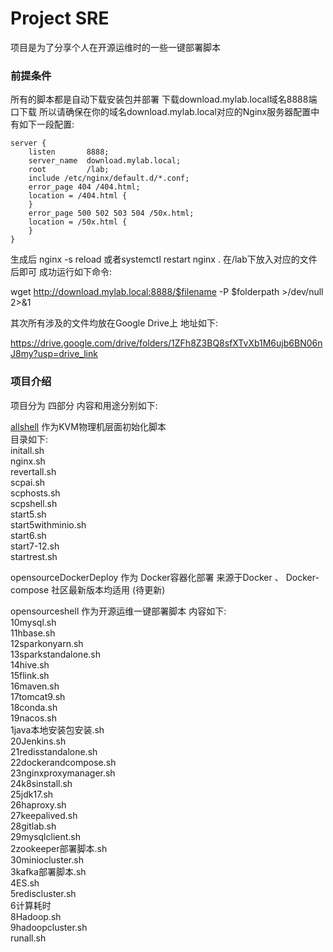 # Project SRE

项目是为了分享个人在开源运维时的一些一键部署脚本

### 前提条件
所有的脚本都是自动下载安装包并部署 下载download.mylab.local域名8888端口下载 所以请确保在你的域名download.mylab.local对应的Nginx服务器配置中有如下一段配置:

    server {
        listen       8888;
        server_name  download.mylab.local;
        root         /lab;
        include /etc/nginx/default.d/*.conf;
        error_page 404 /404.html;
        location = /404.html {
        }
        error_page 500 502 503 504 /50x.html;
        location = /50x.html {
        }
    }
生成后 nginx -s reload 或者systemctl restart nginx . 在/lab下放入对应的文件后即可 成功运行如下命令:

wget http://download.mylab.local:8888/$filename -P $folderpath >/dev/null 2>&1

其次所有涉及的文件均放在Google Drive上 地址如下: 

https://drive.google.com/drive/folders/1ZFh8Z3BQ8sfXTvXb1M6ujb6BN06nJ8my?usp=drive_link

### 项目介绍
项目分为 四部分 内容和用途分别如下:

<a href='https://github.com/MorgenSun/SRE/tree/main/allshell'>allshell</a> 作为KVM物理机层面初始化脚本<br>
目录如下:<br>
initall.sh<br>
nginx.sh<br>
revertall.sh<br>
scpai.sh<br>
scphosts.sh<br>
scpshell.sh<br>
start5.sh<br>
start5withminio.sh<br>
start6.sh<br>
start7-12.sh<br>
startrest.sh<br>


opensourceDockerDeploy 作为 Docker容器化部署 来源于Docker 、 Docker-compose 社区最新版本均适用
(待更新)


opensourceshell 作为开源运维一键部署脚本 内容如下:<br>
10mysql.sh<br>
11hbase.sh<br>
12sparkonyarn.sh<br>
13sparkstandalone.sh<br>
14hive.sh<br>
15flink.sh<br>
16maven.sh<br>
17tomcat9.sh<br>
18conda.sh<br>
19nacos.sh<br>
1java本地安装包安装.sh<br>
20Jenkins.sh<br>
21redisstandalone.sh<br>
22dockerandcompose.sh<br>
23nginxproxymanager.sh<br>
24k8sinstall.sh<br>
25jdk17.sh<br>
26haproxy.sh<br>
27keepalived.sh<br>
28gitlab.sh<br>
29mysqlclient.sh<br>
2zookeeper部署脚本.sh<br>
30miniocluster.sh<br>
3kafka部署脚本.sh<br>
4ES.sh<br>
5rediscluster.sh<br>
6计算耗时<br>
8Hadoop.sh<br>
9hadoopcluster.sh<br>
runall.sh<br>


